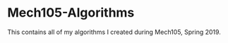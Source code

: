 Mech105-Algorithms
======================
This contains all of my algorithms I created during Mech105, Spring 2019.
